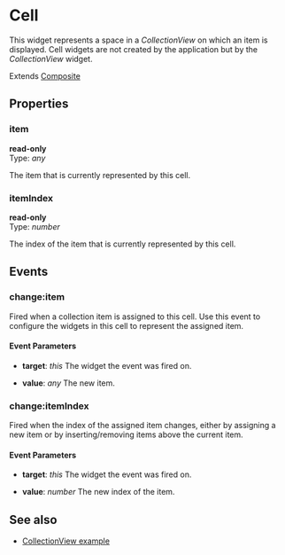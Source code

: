 ---
---
# Cell

This widget represents a space in a *CollectionView* on which an item is displayed. Cell widgets are not created by the application but by the *CollectionView* widget.

Extends [Composite](Composite.md)

## Properties

### item

**read-only**<br/>
Type: *any*

The item that is currently represented by this cell.

### itemIndex

**read-only**<br/>
Type: *number*

The index of the item that is currently represented by this cell.


## Events

### change:item

Fired when a collection item is assigned to this cell. Use this event to configure the widgets in this cell to represent the assigned item.

#### Event Parameters 

- **target**: *this*
    The widget the event was fired on.

- **value**: *any*
    The new item.




### change:itemIndex

Fired when the index of the assigned item changes, either by assigning a new item or by inserting/removing items above the current item.

#### Event Parameters 

- **target**: *this*
    The widget the event was fired on.

- **value**: *number*
    The new index of the item.





## See also

- [CollectionView example](https://github.com/eclipsesource/tabris-js/tree/v2.0.0-beta2/snippets/collectionview.js)
